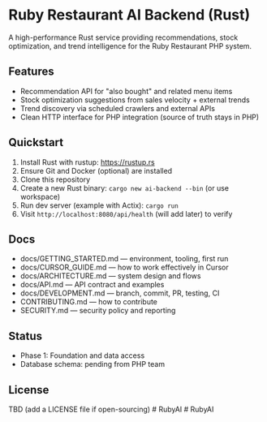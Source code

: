 # Ruby Restaurant AI Backend (Rust)

A high-performance Rust service providing recommendations, stock optimization, and trend intelligence for the Ruby Restaurant PHP system.

## Features
- Recommendation API for "also bought" and related menu items
- Stock optimization suggestions from sales velocity + external trends
- Trend discovery via scheduled crawlers and external APIs
- Clean HTTP interface for PHP integration (source of truth stays in PHP)

## Quickstart
1. Install Rust with rustup: https://rustup.rs
2. Ensure Git and Docker (optional) are installed
3. Clone this repository
4. Create a new Rust binary: `cargo new ai-backend --bin` (or use workspace)
5. Run dev server (example with Actix): `cargo run`
6. Visit `http://localhost:8080/api/health` (will add later) to verify

## Docs
- docs/GETTING_STARTED.md — environment, tooling, first run
- docs/CURSOR_GUIDE.md — how to work effectively in Cursor
- docs/ARCHITECTURE.md — system design and flows
- docs/API.md — API contract and examples
- docs/DEVELOPMENT.md — branch, commit, PR, testing, CI
- CONTRIBUTING.md — how to contribute
- SECURITY.md — security policy and reporting

## Status
- Phase 1: Foundation and data access
- Database schema: pending from PHP team

## License
TBD (add a LICENSE file if open-sourcing)
#   R u b y A I  
 #   R u b y A I  
 